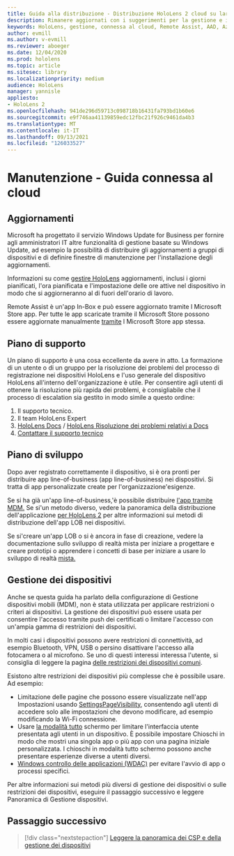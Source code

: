 ```yaml
---
title: Guida alla distribuzione - Distribuzione HoloLens 2 cloud su larga scala con Remote Assist - Manutenzione
description: Rimanere aggiornati con i suggerimenti per la gestione e il supporto HoloLens dispositivi su una rete connessa al cloud.
keywords: HoloLens, gestione, connessa al cloud, Remote Assist, AAD, Azure AD, MDM, gestione dei dispositivi mobili
author: evmill
ms.author: v-evmill
ms.reviewer: aboeger
ms.date: 12/04/2020
ms.prod: hololens
ms.topic: article
ms.sitesec: library
ms.localizationpriority: medium
audience: HoloLens
manager: yannisle
appliesto:
- HoloLens 2
ms.openlocfilehash: 941de296d59713c098718b16431fa793bd1b60e6
ms.sourcegitcommit: e9f746aa41139859edc12fbc21f926c9461da4b3
ms.translationtype: MT
ms.contentlocale: it-IT
ms.lasthandoff: 09/13/2021
ms.locfileid: "126033527"
---
```

# <a name="maintain---cloud-connected-guide"></a>Manutenzione - Guida connessa al cloud

## <a name="updates"></a>Aggiornamenti

Microsoft ha progettato il servizio Windows Update for Business per fornire agli amministratori IT altre funzionalità di gestione basate su Windows Update, ad esempio la possibilità di distribuire gli aggiornamenti a gruppi di dispositivi e di definire finestre di manutenzione per l'installazione degli aggiornamenti.

Informazioni su come [gestire HoloLens](/hololens/hololens-updates) aggiornamenti, inclusi i giorni pianificati, l'ora pianificata e l'impostazione delle ore attive nel dispositivo in modo che si aggiorneranno al di fuori dell'orario di lavoro.

Remote Assist è un'app In-Box e può essere aggiornato tramite l Microsoft Store app. Per tutte le app scaricate tramite il Microsoft Store possono essere aggiornate manualmente [tramite](/hololens/holographic-store-apps#update-apps) l Microsoft Store app stessa.

## <a name="support-plan"></a>Piano di supporto

Un piano di supporto è una cosa eccellente da avere in atto. La formazione di un utente o di un gruppo per la risoluzione dei problemi del processo di registrazione nei dispositivi HoloLens e l'uso generale del dispositivo HoloLens all'interno dell'organizzazione è utile. Per consentire agli utenti di ottenere la risoluzione più rapida dei problemi, è consigliabile che il processo di escalation sia gestito in modo simile a questo ordine:

1. Il supporto tecnico.
2. Il team HoloLens Expert
3. [HoloLens Docs](/hololens/)  /  [HoloLens Risoluzione dei problemi relativi a Docs](/hololens/hololens-troubleshooting)
4. [Contattare il supporto tecnico](https://support.serviceshub.microsoft.com/supportforbusiness/create?sapId=e9391227-fa6d-927b-0fff-f96288631b8f)

## <a name="development-plan"></a>Piano di sviluppo

Dopo aver registrato correttamente il dispositivo, si è ora pronti per distribuire app line-of-business (app line-of-business) nei dispositivi. Si tratta di app personalizzate create per l'organizzazione&#39;esigenze.

Se si ha già un'app line-of-business,&#39;è possibile distribuire [l'app tramite MDM.](/hololens/app-deploy-intune) Se si&#39;un metodo diverso, vedere la panoramica della distribuzione dell'applicazione [per HoloLens 2](/hololens/app-deploy-overview) per altre informazioni sui metodi di distribuzione dell'app LOB nei dispositivi.

Se si&#39;creare un'app LOB o si è ancora in fase di creazione, [](/windows/mixed-reality/design/design) vedere la documentazione sullo sviluppo di realtà mista per iniziare a progettare e creare prototipi o apprendere i concetti di base per iniziare a usare lo sviluppo di realtà [mista.](/windows/mixed-reality/discover/get-started-with-mr)

## <a name="device-management"></a>Gestione dei dispositivi 

Anche se questa guida ha parlato della configurazione di Gestione dispositivi mobili (MDM), non è stata utilizzata per applicare restrizioni o criteri ai dispositivi. La gestione dei dispositivi può essere usata per consentire l'accesso tramite push dei certificati o limitare l'accesso con un'ampia gamma di restrizioni dei dispositivi. 

In molti casi i dispositivi possono avere restrizioni di connettività, ad esempio Bluetooth, VPN, USB o persino disattivare l'accesso alla fotocamera o al microfono. Se uno di questi interessi interessa l'utente, si consiglia di leggere la pagina [delle restrizioni dei dispositivi comuni](hololens-common-device-restrictions.md).

Esistono altre restrizioni dei dispositivi più complesse che è possibile usare. Ad esempio:

- Limitazione delle pagine che possono essere visualizzate nell'app Impostazioni usando [SettingsPageVisibility](settings-uri-list.md), consentendo agli utenti di accedere solo alle impostazioni che devono modificare, ad esempio modificando la Wi-Fi connessione.
- Usare [la modalità tutto](hololens-kiosk.md) schermo per limitare l'interfaccia utente presentata agli utenti in un dispositivo. È possibile impostare Chioschi in modo che mostri una singola app o più app con una pagina iniziale personalizzata. I chioschi in modalità tutto schermo possono anche presentare esperienze diverse a utenti diversi.  
- [Windows controllo delle applicazioni (WDAC)](windows-defender-application-control-wdac.md) per evitare l'avvio di app o processi specifici.

Per altre informazioni sui metodi più diversi di gestione dei dispositivi o sulle restrizioni dei dispositivi, eseguire il passaggio successivo e leggere Panoramica di Gestione dispositivi.

## <a name="next-step"></a>Passaggio successivo

> [!div class="nextstepaction"]
> [Leggere la panoramica dei CSP e della gestione dei dispositivi](hololens-csp-policy-overview.md)